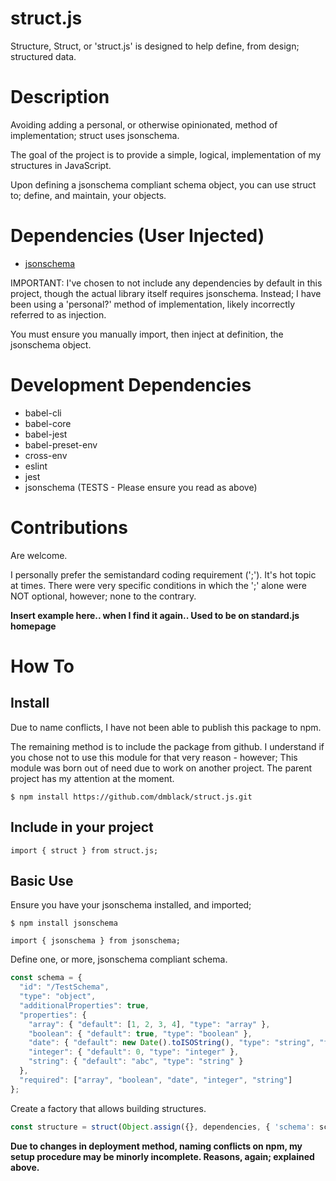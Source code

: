 # struct.js
Structure, Struct, or 'struct.js' is designed to help define, from
design; structured data.

# Description
Avoiding adding a personal, or otherwise opinionated, method of
implementation; struct uses jsonschema.

The goal of the project is to provide a simple, logical, implementation
of my structures in JavaScript. 

Upon defining a jsonschema compliant schema object, you can use struct
to; define, and maintain, your objects.

# Dependencies (User Injected)
* [jsonschema](https://www.npmjs.com/package/jsonschema)

IMPORTANT:
I've chosen to not include any dependencies by default in this project,
though the actual library itself requires jsonschema. Instead; I have
been using a 'personal?' method of implementation, likely incorrectly
referred to as injection. 

You must ensure you manually import, then inject at definition, the
jsonschema object.

# Development Dependencies
* babel-cli
* babel-core
* babel-jest
* babel-preset-env
* cross-env
* eslint
* jest
* jsonschema (TESTS - Please ensure you read as above)

# Contributions
Are welcome.

I personally prefer the semistandard coding requirement (';'). It's hot
topic at times. There were very specific conditions in which the ';'
alone were NOT optional, however; none to the contrary.

**Insert example here.. when I find it again.. Used to be on standard.js
homepage**

# How To
## Install
Due to name conflicts, I have not been able to publish this package to 
npm.

The remaining method is to include the package from github. I understand
if you chose not to use this module for that very reason - however; This
module was born out of need due to work on another project. The parent
project has my attention at the moment.

`$ npm install https://github.com/dmblack/struct.js.git`

## Include in your project
`import { struct } from struct.js;`

## Basic Use
Ensure you have your jsonschema installed, and imported;

`$ npm install jsonschema`

`import { jsonschema } from jsonschema;`

Define one, or more, jsonschema compliant schema.
```js
const schema = {
  "id": "/TestSchema",
  "type": "object",
  "additionalProperties": true,
  "properties": {
    "array": { "default": [1, 2, 3, 4], "type": "array" },
    "boolean": { "default": true, "type": "boolean" },
    "date": { "default": new Date().toISOString(), "type": "string", "format": "date-time" },
    "integer": { "default": 0, "type": "integer" },
    "string": { "default": "abc", "type": "string" }
  },
  "required": ["array", "boolean", "date", "integer", "string"]
};
```

Create a factory that allows building structures.
```js
const structure = struct(Object.assign({}, dependencies, { 'schema': schema }));
```

**Due to changes in deployment method, naming conflicts on npm, my setup
procedure may be minorly incomplete. Reasons, again; explained above.**
